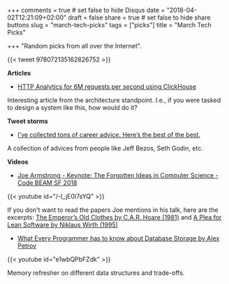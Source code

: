 +++
comments = true	# set false to hide Disqus
date = "2018-04-02T12:21:09+02:00"
draft = false
share = true	# set false to hide share buttons
slug = "march-tech-picks"
tags = ["picks"]
title = "March Tech Picks"

+++
"Random picks from all over the Internet".

<!--more-->

{{< tweet 978072135162826752 >}}

**Articles**

* [HTTP Analytics for 6M requests per second using ClickHouse](https://blog.cloudflare.com/http-analytics-for-6m-requests-per-second-using-clickhouse/)

Interesting article from the architecture standpoint. I.e., if you were tasked
to design a system like this, how would do it?

**Tweet storms**

* [I’ve collected tons of career advice. Here’s the best of the best.](https://twitter.com/david_perell/status/967400436914446336)

A collection of advices from people like Jeff Bezos, Seth Godin, etc.

**Videos**

* [Joe Armstrong - Keynote: The Forgotten Ideas in Computer Science - Code BEAM SF 2018](https://www.youtube.com/watch?v=-I_jE0l7sYQ)

{{< youtube id="/-I_jE0l7sYQ" >}}

If you don't want to read the papers Joe mentions in his talk, here are the
excerpts: [The Emperor’s Old Clothes by C.A.R. Hoare
(1981)](http://homeonrails.com/2018/03/4-quotes-from-the-emperors-old-clothes-by-c-a-r-hoare-1981/)
and [A Plea for Lean Software by Niklaus Wirth
(1995)](http://homeonrails.com/2018/03/a-plea-for-lean-software-niklaus-wirth-1995/)

* [What Every Programmer has to know about Database Storage by Alex Petrov](https://www.youtube.com/watch?v=e1wbQPbFZdk)

{{< youtube id="e1wbQPbFZdk" >}}

Memory refresher on different data structures and trade-offs.
